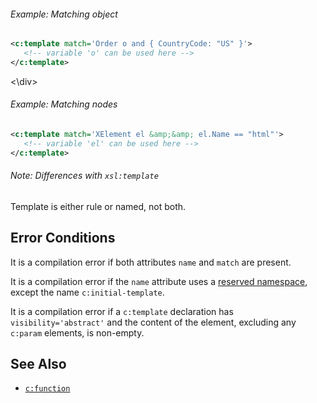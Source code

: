 
<div class="note eg" markdown="1">

###### Example: Matching object
```xml
<c:template match='Order o and { CountryCode: "US" }'>
   <!-- variable 'o' can be used here -->
</c:template>
```

<\div>

<div class="note eg" markdown="1">

###### Example: Matching nodes
```xml
<c:template match='XElement el &amp;&amp; el.Name == "html"'>
   <!-- variable 'el' can be used here -->
</c:template>
```

</div>

<div class="note" markdown="1">

###### Note: Differences with `xsl:template`
Template is either rule or named, not both.

</div>

## Error Conditions

It is a compilation error if both attributes `name` and `match` are present.

It is a compilation error if the `name` attribute uses a [reserved namespace](../docs/reserved-namespaces.html), except the name `c:initial-template`.

It is a compilation error if a `c:template` declaration has `visibility='abstract'` and the content of the element, excluding any `c:param` elements, is non-empty.

## See Also

- [`c:function`](function.html)
